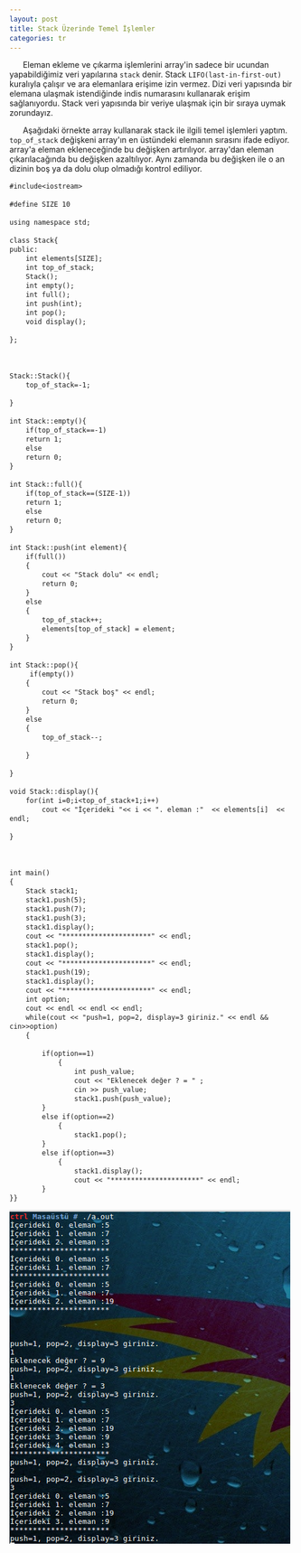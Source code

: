 ```yaml
---
layout: post
title: Stack Üzerinde Temel İşlemler
categories: tr
---
```




&nbsp;&nbsp;&nbsp;&nbsp;&nbsp;&nbsp;Eleman ekleme ve çıkarma işlemlerini array'in sadece bir ucundan yapabildiğimiz veri yapılarına `stack` denir. Stack `LIFO(last-in-first-out)` kuralıyla çalışır ve ara elemanlara erişime izin vermez. Dizi veri yapısında bir elemana ulaşmak istendiğinde indis numarasını kullanarak erişim sağlanıyordu. Stack veri yapısında bir veriye ulaşmak için bir sıraya uymak zorundayız. 

&nbsp;&nbsp;&nbsp;&nbsp;&nbsp;&nbsp;Aşağıdaki örnekte array kullanarak stack ile ilgili temel işlemleri yaptım. `top_of_stack` değişkeni array'ın en üstündeki elemanın sırasını ifade ediyor. array'a eleman ekleneceğinde bu değişken artırılıyor. array'dan eleman çıkarılacağında bu değişken azaltılıyor.  Aynı zamanda bu değişken ile o an dizinin boş ya da dolu olup olmadığı kontrol ediliyor.

    #include<iostream>

    #define SIZE 10

    using namespace std;

    class Stack{
    public: 
        int elements[SIZE];
        int top_of_stack;
        Stack();
        int empty();
        int full();
        int push(int);
        int pop();
        void display();

    };



    Stack::Stack(){
        top_of_stack=-1;

    }

    int Stack::empty(){
        if(top_of_stack==-1)
        return 1;
        else
        return 0;
    }

    int Stack::full(){
        if(top_of_stack==(SIZE-1))
        return 1;
        else
        return 0;
    }

    int Stack::push(int element){
        if(full())
        {
            cout << "Stack dolu" << endl;
            return 0;
        }
        else
        {
            top_of_stack++;
            elements[top_of_stack] = element;
        }
    }

    int Stack::pop(){
         if(empty())
        {
            cout << "Stack boş" << endl;
            return 0;
        }
        else
        {
            top_of_stack--;
            
        }
        
    }

    void Stack::display(){
        for(int i=0;i<top_of_stack+1;i++)
            cout << "İçerideki "<< i << ". eleman :"  << elements[i]  << endl;

    }



    int main()
    {
        Stack stack1;
        stack1.push(5);
        stack1.push(7);
        stack1.push(3);
        stack1.display();
        cout << "**********************" << endl;
        stack1.pop();
        stack1.display();
        cout << "**********************" << endl;
        stack1.push(19);
        stack1.display();
        cout << "**********************" << endl;
        int option;
        cout << endl << endl << endl;
        while(cout << "push=1, pop=2, display=3 giriniz." << endl && cin>>option)
        {
        
            if(option==1)
                {
                    int push_value;
                    cout << "Eklenecek değer ? = " ;
                    cin >> push_value;
                    stack1.push(push_value);                    
            }
            else if(option==2)
                {
                    stack1.pop();
            }
            else if(option==3)
                {
                    stack1.display();
                    cout << "**********************" << endl;
            }
	}}



<img src="/img/stack/stack.png">
























